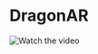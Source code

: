 # DragonAR
![Watch the video](https://drive.google.com/file/d/1nbZrmPKeaavJcdO5QHPdPs9-wQxMkWsd/view?usp=sharing)
